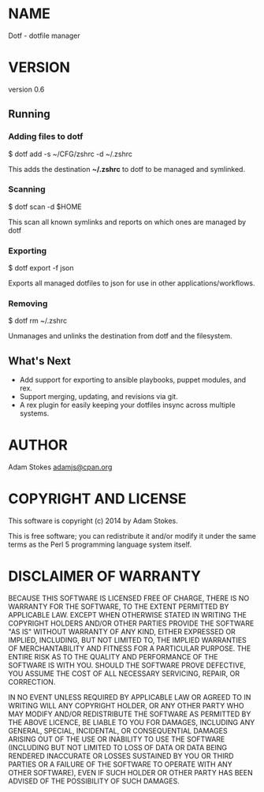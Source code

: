 # NAME

Dotf - dotfile manager

# VERSION

version 0.6

## Running

### Adding files to dotf

$ dotf add -s ~/CFG/zshrc -d ~/.zshrc

This adds the destination __~/.zshrc__ to dotf to be managed and symlinked.

### Scanning

$ dotf scan -d $HOME

This scan all known symlinks and reports on which ones are managed by dotf

### Exporting

$ dotf export -f json

Exports all managed dotfiles to json for use in other applications/workflows.

### Removing

$ dotf rm ~/.zshrc

Unmanages and unlinks the destination from dotf and the filesystem.

## What's Next

- Add support for exporting to ansible playbooks, puppet modules, and rex.
- Support merging, updating, and revisions via git.
- A rex plugin for easily keeping your dotfiles insync across multiple systems.

# AUTHOR

Adam Stokes <adamjs@cpan.org>

# COPYRIGHT AND LICENSE

This software is copyright (c) 2014 by Adam Stokes.

This is free software; you can redistribute it and/or modify it under
the same terms as the Perl 5 programming language system itself.

# DISCLAIMER OF WARRANTY

BECAUSE THIS SOFTWARE IS LICENSED FREE OF CHARGE, THERE IS NO WARRANTY
FOR THE SOFTWARE, TO THE EXTENT PERMITTED BY APPLICABLE LAW. EXCEPT
WHEN OTHERWISE STATED IN WRITING THE COPYRIGHT HOLDERS AND/OR OTHER
PARTIES PROVIDE THE SOFTWARE "AS IS" WITHOUT WARRANTY OF ANY KIND,
EITHER EXPRESSED OR IMPLIED, INCLUDING, BUT NOT LIMITED TO, THE
IMPLIED WARRANTIES OF MERCHANTABILITY AND FITNESS FOR A PARTICULAR
PURPOSE. THE ENTIRE RISK AS TO THE QUALITY AND PERFORMANCE OF THE
SOFTWARE IS WITH YOU. SHOULD THE SOFTWARE PROVE DEFECTIVE, YOU ASSUME
THE COST OF ALL NECESSARY SERVICING, REPAIR, OR CORRECTION.

IN NO EVENT UNLESS REQUIRED BY APPLICABLE LAW OR AGREED TO IN WRITING
WILL ANY COPYRIGHT HOLDER, OR ANY OTHER PARTY WHO MAY MODIFY AND/OR
REDISTRIBUTE THE SOFTWARE AS PERMITTED BY THE ABOVE LICENCE, BE LIABLE
TO YOU FOR DAMAGES, INCLUDING ANY GENERAL, SPECIAL, INCIDENTAL, OR
CONSEQUENTIAL DAMAGES ARISING OUT OF THE USE OR INABILITY TO USE THE
SOFTWARE (INCLUDING BUT NOT LIMITED TO LOSS OF DATA OR DATA BEING
RENDERED INACCURATE OR LOSSES SUSTAINED BY YOU OR THIRD PARTIES OR A
FAILURE OF THE SOFTWARE TO OPERATE WITH ANY OTHER SOFTWARE), EVEN IF
SUCH HOLDER OR OTHER PARTY HAS BEEN ADVISED OF THE POSSIBILITY OF SUCH
DAMAGES.
